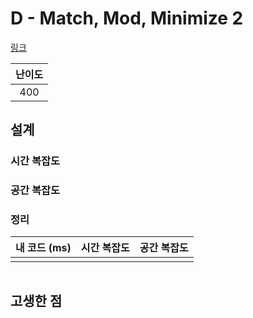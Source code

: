 # D - Match, Mod, Minimize 2

[링크](https://atcoder.jp/contests/abc416/tasks/abc416_d)

| 난이도 |
| :----: |
|  400   |

## 설계

### 시간 복잡도

### 공간 복잡도

### 정리

| 내 코드 (ms) | 시간 복잡도 | 공간 복잡도 |
| :----------: | :---------: | :---------: |
|              |             |             |

```cpp

```

## 고생한 점
